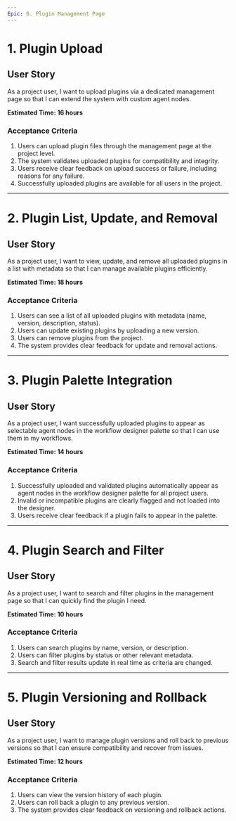 ```yaml
---
Epic: 6. Plugin Management Page
---
```


# 1. Plugin Upload

## User Story
As a project user, I want to upload plugins via a dedicated management page so that I can extend the system with custom agent nodes.

**Estimated Time: 16 hours**

### Acceptance Criteria
1. Users can upload plugin files through the management page at the project level.
2. The system validates uploaded plugins for compatibility and integrity.
3. Users receive clear feedback on upload success or failure, including reasons for any failure.
4. Successfully uploaded plugins are available for all users in the project.

---

# 2. Plugin List, Update, and Removal

## User Story
As a project user, I want to view, update, and remove all uploaded plugins in a list with metadata so that I can manage available plugins efficiently.

**Estimated Time: 18 hours**

### Acceptance Criteria
1. Users can see a list of all uploaded plugins with metadata (name, version, description, status).
2. Users can update existing plugins by uploading a new version.
3. Users can remove plugins from the project.
4. The system provides clear feedback for update and removal actions.

---

# 3. Plugin Palette Integration

## User Story
As a project user, I want successfully uploaded plugins to appear as selectable agent nodes in the workflow designer palette so that I can use them in my workflows.

**Estimated Time: 14 hours**

### Acceptance Criteria
1. Successfully uploaded and validated plugins automatically appear as agent nodes in the workflow designer palette for all project users.
2. Invalid or incompatible plugins are clearly flagged and not loaded into the designer.
3. Users receive clear feedback if a plugin fails to appear in the palette.

---

# 4. Plugin Search and Filter

## User Story
As a project user, I want to search and filter plugins in the management page so that I can quickly find the plugin I need.

**Estimated Time: 10 hours**

### Acceptance Criteria
1. Users can search plugins by name, version, or description.
2. Users can filter plugins by status or other relevant metadata.
3. Search and filter results update in real time as criteria are changed.

---

# 5. Plugin Versioning and Rollback

## User Story
As a project user, I want to manage plugin versions and roll back to previous versions so that I can ensure compatibility and recover from issues.

**Estimated Time: 12 hours**

### Acceptance Criteria
1. Users can view the version history of each plugin.
2. Users can roll back a plugin to any previous version.
3. The system provides clear feedback on versioning and rollback actions. 